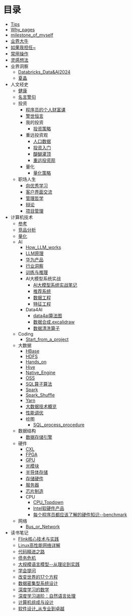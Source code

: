 # 目录

- [Tips](Tips.md)
- [Why_pages](Why_pages.md)
- [milestone_of_myself](milestone_of_myself.md)
- [业界大牛](业界大牛.md)
- [如果我担任~](如果我担任~.md)
- [常用操作](常用操作.md)
- [灵感想法](灵感想法.md)
- 业界洞察
  - [Databricks_Data&AI2024](业界洞察/Databricks_Data&AI2024.md)
  - [夏晶](业界洞察/夏晶.md)
- 人文经史
  - [健康](人文经史/健康.md)
  - [名言警句](人文经史/名言警句.md)
  - 投资
    - [程序员的个人财富课](人文经史/投资/程序员的个人财富课.md)
    - [警世恒言](人文经史/投资/警世恒言.md)
    - 我的投资
      - [投资策略](人文经史/投资/我的投资/投资策略.md)
    - 重远投资观
      - [人口数据](人文经史/投资/重远投资观/人口数据.md)
      - [投资入门](人文经史/投资/重远投资观/投资入门.md)
      - [醍醐灌顶](人文经史/投资/重远投资观/醍醐灌顶.md)
      - [重远投资观](人文经史/投资/重远投资观/重远投资观.md)
    - 量化
      - [量化策略](人文经史/投资/量化/量化策略.md)
  - 职场人生
    - [向优秀学习](人文经史/职场人生/向优秀学习.md)
    - [客户界面交流](人文经史/职场人生/客户界面交流.md)
    - [管理哲学](人文经史/职场人生/管理哲学.md)
    - [辩论](人文经史/职场人生/辩论.md)
    - [项目管理](人文经史/职场人生/项目管理.md)
- 计算机技术
  - [参考](计算机技术/参考.md)
  - [竞品分析](计算机技术/竞品分析.md)
  - [量化](计算机技术/量化.md)
  - AI
    - [How_LLM_works](计算机技术/AI/How_LLM_works.md)
    - [LLM原理](计算机技术/AI/LLM原理.md)
    - [华为产品](计算机技术/AI/华为产品.md)
    - [行业洞察](计算机技术/AI/行业洞察.md)
    - [训练与推理](计算机技术/AI/训练与推理.md)
    - AI大模型系统实战
      - [AI大模型系统实战笔记](计算机技术/AI/AI大模型系统实战/AI大模型系统实战笔记.md)
      - [推荐系统](计算机技术/AI/AI大模型系统实战/推荐系统.md)
      - [数据工程](计算机技术/AI/AI大模型系统实战/数据工程.md)
      - [特征工程](计算机技术/AI/AI大模型系统实战/特征工程.md)
    - Data4AI
      - [data4ai算法图](计算机技术/AI/Data4AI/data4ai算法图.md)
      - [数据合成.excalidraw](计算机技术/AI/Data4AI/数据合成.excalidraw.md)
      - [数据清洗算子](计算机技术/AI/Data4AI/数据清洗算子.md)
  - Coding
    - [Start_from_a_project](计算机技术/Coding/Start_from_a_project.md)
  - 大数据
    - [HBase](计算机技术/大数据/HBase.md)
    - [HDFS](计算机技术/大数据/HDFS.md)
    - [Hands_on](计算机技术/大数据/Hands_on.md)
    - [Hive](计算机技术/大数据/Hive.md)
    - [Native_Engine](计算机技术/大数据/Native_Engine.md)
    - [OSS](计算机技术/大数据/OSS.md)
    - [SQL算子算法](计算机技术/大数据/SQL算子算法.md)
    - [Spark](计算机技术/大数据/Spark.md)
    - [Spark_Shuffle](计算机技术/大数据/Spark_Shuffle.md)
    - [Yarn](计算机技术/大数据/Yarn.md)
    - [大数据技术概览](计算机技术/大数据/大数据技术概览.md)
    - [性能调优](计算机技术/大数据/性能调优.md)
    - 绘图
      - [SQL_process_procedure](计算机技术/大数据/绘图/SQL_process_procedure.md)
  - 数据结构
    - [数据存储引擎](计算机技术/数据结构/数据存储引擎.md)
  - 硬件
    - [CXL](计算机技术/硬件/CXL.md)
    - [FPGA](计算机技术/硬件/FPGA.md)
    - [GPU](计算机技术/硬件/GPU.md)
    - [光模块](计算机技术/硬件/光模块.md)
    - [半导体存储](计算机技术/硬件/半导体存储.md)
    - [存储硬件](计算机技术/硬件/存储硬件.md)
    - [服务器](计算机技术/硬件/服务器.md)
    - [芯片制造](计算机技术/硬件/芯片制造.md)
    - CPU
      - [CPU_Topdown](计算机技术/硬件/CPU/CPU_Topdown.md)
      - [Intel软硬件产品](计算机技术/硬件/CPU/Intel软硬件产品.md)
      - [每个程序员都应该了解的硬件知识--benchmark](计算机技术/硬件/CPU/每个程序员都应该了解的硬件知识--benchmark.md)
  - 网络
    - [Bus_or_Network](计算机技术/网络/Bus_or_Network.md)
- 读书笔记
  - [Flink核心技术与实践](读书笔记/计算机/Data/Flink核心技术与实践.md)
  - [Linux高性能网络详解](读书笔记/计算机/系统/Linux高性能网络详解.md)
  - [代码精进之路](读书笔记/计算机/软件工程/代码精进之路.md)
  - [债务危机](读书笔记/经济/债务危机.md)
  - [大规模语言模型--从理论到实践](读书笔记/计算机/AI/大规模语言模型--从理论到实践.md)
  - [学会提问](读书笔记/人文管理/学会提问.md)
  - [改变世界的17个方程](读书笔记/数理化/改变世界的17个方程.md)
  - [数据密集型系统设计](读书笔记/计算机/Data/数据密集型系统设计.md)
  - [深度学习的数学](读书笔记/数理化/深度学习的数学.md)
  - [深度学习进阶：自然语言处理](读书笔记/计算机/AI/深度学习进阶：自然语言处理.md)
  - [计算机组成与设计](读书笔记/计算机/系统/计算机组成与设计.md)
  - [软件设计_从专业到卓越](读书笔记/计算机/软件工程/软件设计_从专业到卓越.md)
